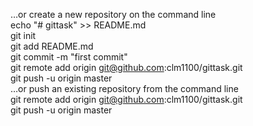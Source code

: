 …or create a new repository on the command line<br>
echo "# gittask" >> README.md<br>
git init<br>
git add README.md<br>
git commit -m "first commit"<br>
git remote add origin git@github.com:clm1100/gittask.git<br>
git push -u origin master<br>
…or push an existing repository from the command line<br>
git remote add origin git@github.com:clm1100/gittask.git<br>
git push -u origin master<br>
